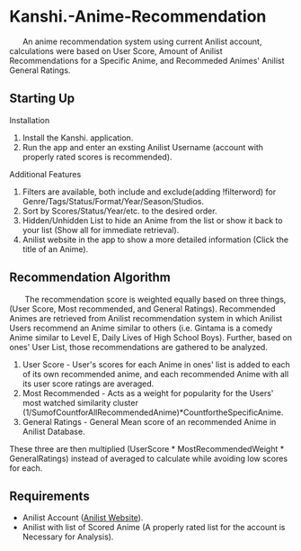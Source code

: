 # Kanshi.-Anime-Recommendation
&nbsp;&nbsp;&nbsp;&nbsp;&nbsp;&nbsp;An anime recommendation system using current Anilist account, calculations were based on User Score, Amount of Anilist Recommendations for a Specific Anime, and Recommeded Animes' Anilist General Ratings.

## Starting Up
  Installation
  1. Install the Kanshi. application.
  2. Run the app and enter an exsting Anilist Username (account with properly rated scores is recommended).
  
  Additional Features
  1. Filters are available, both include and exclude(adding !filterword) for Genre/Tags/Status/Format/Year/Season/Studios.
  2. Sort by Scores/Status/Year/etc. to the desired order.
  3. Hidden/Unhidden List to hide an Anime from the list or show it back to your list (Show all for immediate retrieval).
  4. Anilist website in the app to show a more detailed information (Click the title of an Anime).

## Recommendation Algorithm
  &nbsp;&nbsp;&nbsp;&nbsp;&nbsp;&nbsp; The recommendation score is weighted equally based on three things, (User Score, Most recommended, and General Ratings). Recommended Animes are retrieved from Anilist recommendation system in which Anilist Users recommend an Anime similar to others (i.e. Gintama is a comedy Anime similar to Level E, Daily Lives of High School Boys). Further, based on ones' User List, those recommendations are gathered to be analyzed.
  
  1. User Score - User's scores for each Anime in ones' list is added to each of its own recommended anime, and each recommended Anime with all its user score ratings are averaged.
  2. Most Recommended - Acts as a weight for popularity for the Users' most watched similarity cluster (1/SumofCountforAllRecommendedAnime)*CountfortheSpecificAnime.
  3. General Ratings - General Mean score of an recommended Anime in Anilist Database.

  These three are then multiplied (UserScore * MostRecommendedWeight * GeneralRatings) instead of averaged to calculate while avoiding low scores for each.
  
## Requirements
   - Anilist Account ([Anilist Website](https://anilist.co/home)).
   - Anilist with list of Scored Anime (A properly rated list for the account is Necessary for Analysis).
